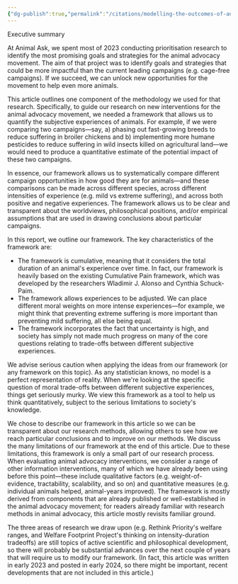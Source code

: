 ```yaml
---
{"dg-publish":true,"permalink":"/citations/modelling-the-outcomes-of-animal-welfare-interventions-animal-ask/","created":"2025-10-01T10:12:58.082+01:00","updated":"2025-10-01T10:53:37.955+01:00"}
---
```


Executive summary

At Animal Ask, we spent most of 2023 conducting prioritisation research to identify the most promising goals and strategies for the animal advocacy movement. The aim of that project was to identify goals and strategies that could be more impactful than the current leading campaigns (e.g. cage-free campaigns). If we succeed, we can unlock new opportunities for the movement to help even more animals.

This article outlines one component of the methodology we used for that research. Specifically, to guide our research on new interventions for the animal advocacy movement, we needed a framework that allows us to quantify the subjective experiences of animals. For example, if we were comparing two campaigns—say, a) phasing out fast-growing breeds to reduce suffering in broiler chickens and b) implementing more humane pesticides to reduce suffering in wild insects killed on agricultural land—we would need to produce a quantitative estimate of the potential impact of these two campaigns.

In essence, our framework allows us to systematically compare different campaign opportunities in how good they are for animals—and these comparisons can be made across different species, across different intensities of experience (e.g. mild vs extreme suffering), and across both positive and negative experiences. The framework allows us to be clear and transparent about the worldviews, philosophical positions, and/or empirical assumptions that are used in drawing conclusions about particular campaigns.

In this report, we outline our framework. The key characteristics of the framework are:

- The framework is cumulative, meaning that it considers the total duration of an animal's experience over time. In fact, our framework is heavily based on the existing Cumulative Pain framework, which was developed by the researchers Wladimir J. Alonso and Cynthia Schuck-Paim.
- The framework allows experiences to be adjusted. We can place different moral weights on more intense experiences—for example, we might think that preventing extreme suffering is more important than preventing mild suffering, all else being equal.
- The framework incorporates the fact that uncertainty is high, and society has simply not made much progress on many of the core questions relating to trade-offs between different subjective experiences.

We advise serious caution when applying the ideas from our framework (or any framework on this topic). As any statistician knows, no model is a perfect representation of reality. When we're looking at the specific question of moral trade-offs between different subjective experiences, things get seriously murky. We view this framework as a tool to help us think quantitatively, subject to the serious limitations to society's knowledge.

We chose to describe our framework in this article so we can be transparent about our research methods, allowing others to see how we reach particular conclusions and to improve on our methods. We discuss the many limitations of our framework at the end of this article. Due to these limitations, this framework is only a small part of our research process. When evaluating animal advocacy interventions, we consider a range of other information interventions, many of which we have already been using before this point—these include qualitative factors (e.g. weight-of-evidence, tractability, scalability, and so on) and quantitative measures (e.g. individual animals helped, animal-years improved). The framework is mostly derived from components that are already published or well-established in the animal advocacy movement; for readers already familiar with research methods in animal advocacy, this article mostly revisits familiar ground.

The three areas of research we draw upon (e.g. Rethink Priority's welfare ranges, and Welfare Footprint Project's thinking on intensity-duration tradeoffs) are still topics of active scientific and philosophical development, so there will probably be substantial advances over the next couple of years that will require us to modify our framework. (In fact, this article was written in early 2023 and posted in early 2024, so there might be important, recent developments that are not included in this article.)